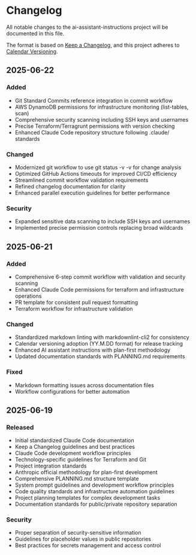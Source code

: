 # Changelog

All notable changes to the ai-assistant-instructions project will be documented in this file.

The format is based on [Keep a Changelog](https://keepachangelog.com/en/1.0.0/),
and this project adheres to [Calendar Versioning](https://calver.org/).

## 2025-06-22

### Added

- Git Standard Commits reference integration in commit workflow
- AWS DynamoDB permissions for infrastructure monitoring (list-tables, scan)
- Comprehensive security scanning including SSH keys and usernames
- Precise Terraform/Terragrunt permissions with version checking
- Enhanced Claude Code repository structure following .claude/ standards

### Changed

- Modernized git workflow to use git status -v -v for change analysis
- Optimized GitHub Actions timeouts for improved CI/CD efficiency
- Streamlined commit workflow validation requirements
- Refined changelog documentation for clarity
- Enhanced parallel execution guidelines for better performance

### Security

- Expanded sensitive data scanning to include SSH keys and usernames
- Implemented precise permission controls replacing broad wildcards

## 2025-06-21

### Added

- Comprehensive 6-step commit workflow with validation and security scanning
- Enhanced Claude Code permissions for terraform and infrastructure operations
- PR template for consistent pull request formatting
- Terraform workflow for infrastructure validation

### Changed

- Standardized markdown linting with markdownlint-cli2 for consistency
- Calendar versioning adoption (YY.M.DD format) for release tracking
- Enhanced AI assistant instructions with plan-first methodology
- Updated documentation standards with PLANNING.md requirements

### Fixed

- Markdown formatting issues across documentation files
- Workflow configurations for better automation

## 2025-06-19

### Released

- Initial standardized Claude Code documentation
- Keep a Changelog guidelines and best practices
- Claude Code development workflow principles
- Technology-specific guidelines for Terraform and Git
- Project integration standards
- Anthropic official methodology for plan-first development
- Comprehensive PLANNING.md structure template
- System prompt guidelines and development workflow principles
- Code quality standards and infrastructure automation guidelines
- Project planning templates for complex development tasks
- Documentation standards for public/private repository separation

### Security

- Proper separation of security-sensitive information
- Guidelines for placeholder values in public repositories
- Best practices for secrets management and access control
